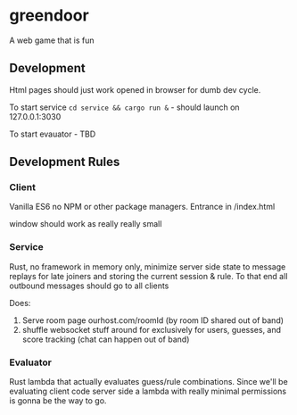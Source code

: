# greendoor
A web game that is fun

## Development

Html pages should just work opened in browser for dumb dev cycle.

To start service `cd service && cargo run &` - should launch on 127.0.0.1:3030

To start evauator - TBD


## Development Rules

### Client

Vanilla ES6 no NPM or other package managers. Entrance in /index.html

window should work as really really small

### Service

Rust, no framework in memory only, minimize server side state to message replays for late joiners and storing the current session & rule. To that end all outbound messages should go to all clients

Does:
1. Serve room page ourhost.com/roomId (by room ID shared out of band)
2. shuffle websocket stuff around for exclusively for users, guesses, and score tracking (chat can happen out of band)

### Evaluator

Rust lambda that actually evaluates guess/rule combinations. Since we'll be evaluating client code server side a lambda with really minimal permissions is gonna be the way to go.
